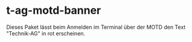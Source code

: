 # t-ag-motd-banner

Dieses Paket lässt beim Anmelden im Terminal über der MOTD den Text "Technik-AG" in rot erscheinen.